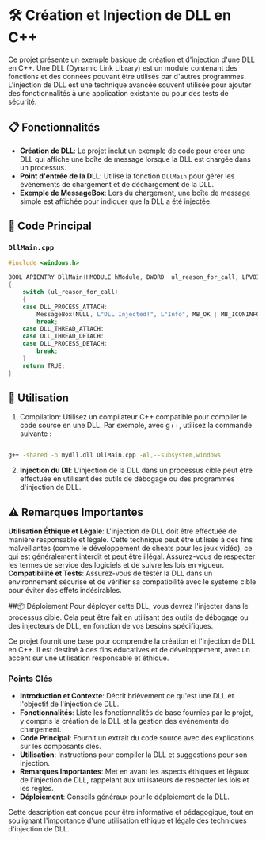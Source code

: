 # 🛠 Création et Injection de DLL en C++

Ce projet présente un exemple basique de création et d'injection d'une DLL en C++. Une DLL (Dynamic Link Library) est un module contenant des fonctions et des données pouvant être utilisés par d'autres programmes. L'injection de DLL est une technique avancée souvent utilisée pour ajouter des fonctionnalités à une application existante ou pour des tests de sécurité.

## 📋 Fonctionnalités

- **Création de DLL**: Le projet inclut un exemple de code pour créer une DLL qui affiche une boîte de message lorsque la DLL est chargée dans un processus.
- **Point d'entrée de la DLL**: Utilise la fonction `DllMain` pour gérer les événements de chargement et de déchargement de la DLL.
- **Exemple de MessageBox**: Lors du chargement, une boîte de message simple est affichée pour indiquer que la DLL a été injectée.

## 📜 Code Principal

### `DllMain.cpp`

```cpp
#include <windows.h>

BOOL APIENTRY DllMain(HMODULE hModule, DWORD  ul_reason_for_call, LPVOID lpReserved)
{
    switch (ul_reason_for_call)
    {
    case DLL_PROCESS_ATTACH:
        MessageBox(NULL, L"DLL Injected!", L"Info", MB_OK | MB_ICONINFORMATION);
        break;
    case DLL_THREAD_ATTACH:
    case DLL_THREAD_DETACH:
    case DLL_PROCESS_DETACH:
        break;
    }
    return TRUE;
}
```

## 🚀 Utilisation
1. Compilation: Utilisez un compilateur C++ compatible pour compiler le code source en une DLL. Par exemple, avec g++, utilisez la commande suivante :

```bash

g++ -shared -o mydll.dll DllMain.cpp -Wl,--subsystem,windows
```
2. **Injection du Dll**: L'injection de la DLL dans un processus cible peut être effectuée en utilisant des outils de débogage ou des programmes d'injection de DLL.

## ⚠️ Remarques Importantes
**Utilisation Éthique et Légale**: L'injection de DLL doit être effectuée de manière responsable et légale. Cette technique peut être utilisée à des fins malveillantes (comme le développement de cheats pour les jeux vidéo), ce qui est généralement interdit et peut être illégal. Assurez-vous de respecter les termes de service des logiciels et de suivre les lois en vigueur.
**Compatibilité et Tests**: Assurez-vous de tester la DLL dans un environnement sécurisé et de vérifier sa compatibilité avec le système cible pour éviter des effets indésirables.

##📦 Déploiement
Pour déployer cette DLL, vous devrez l'injecter dans le processus cible. Cela peut être fait en utilisant des outils de débogage ou des injecteurs de DLL, en fonction de vos besoins spécifiques.

Ce projet fournit une base pour comprendre la création et l'injection de DLL en C++. Il est destiné à des fins éducatives et de développement, avec un accent sur une utilisation responsable et éthique.



### Points Clés

- **Introduction et Contexte**: Décrit brièvement ce qu'est une DLL et l'objectif de l'injection de DLL.
- **Fonctionnalités**: Liste les fonctionnalités de base fournies par le projet, y compris la création de la DLL et la gestion des événements de chargement.
- **Code Principal**: Fournit un extrait du code source avec des explications sur les composants clés.
- **Utilisation**: Instructions pour compiler la DLL et suggestions pour son injection.
- **Remarques Importantes**: Met en avant les aspects éthiques et légaux de l'injection de DLL, rappelant aux utilisateurs de respecter les lois et les règles.
- **Déploiement**: Conseils généraux pour le déploiement de la DLL.

Cette description est conçue pour être informative et pédagogique, tout en soulignant l'importance d'une utilisation éthique et légale des techniques d'injection de DLL.
